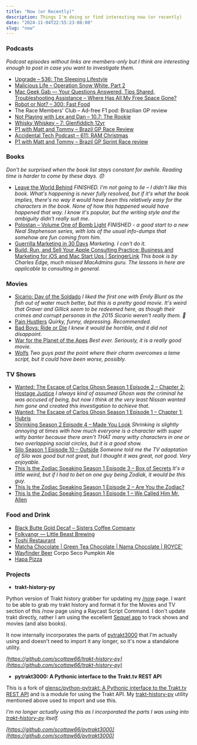 ```yaml
---
title: "Now (or Recently)"
description: Things I'm doing or find interesting now (or recently)
date: "2024-11-04T22:55:23-08:00"
slug: "now"
---
```


### Podcasts

*Podcast episodes without links are members-only but I think are interesting enough to post in case you want to investigate them.*

- [Upgrade – 536: The Sleeping Lifestyle](https://overcast.fm/+Fcm9o3dwA)
- [Malicious Life – Operation Snow White, Part 2](https://overcast.fm/+BCNCwcSbEQ)
- [Mac Geek Gab — Your Questions Answered, Tips Shared, Troubleshooting Assistance – Where Has All My Free Space Gone?](https://overcast.fm/+6TZ9KDimU)
- [Robot or Not? – 300: Fast Food](https://overcast.fm/+Ep2SGssIM)
- The Race Members' Club – Ad-free F1 pod: Brazilian GP review
- [Not Playing with Lex and Dan – 10.7: The Rookie](https://overcast.fm/+BWFxUj3js)
- [Whisky Whiskey – 7: Glenfiddich 12yr](https://overcast.fm/+BLIhcytBl8)
- [P1 with Matt and Tommy – Brazil GP Race Review](https://overcast.fm/+_U3qCz_Gk)
- [Accidental Tech Podcast – 611: RAM Christmas](https://atp.fm/611)
- [P1 with Matt and Tommy – Brazil GP Sprint Race review](https://overcast.fm/+_U3pxINFs)

### Books

*Don't be surprised when the book list stays constant for awhile. Reading time is harder to come by these days. 😞*

- [Leave the World Behind](https://books.apple.com/us/book/leave-the-world-behind/id1493825355) *FINISHED. I'm not going to lie – I didn't like this book. What's happening is never fully resolved, but if it's what the book implies, there's no way it would have been this relatively easy for the characters in the book. None of how this happened would have happened that way. I know it's popular, but the writing style and the ambiguity didn't really suit me.*
- [Polostan – Volume One of Bomb Light](https://books.apple.com/us/book/polostan/id6474502267) *FINISHED - a good start to a new Neal Stephenson series, with lots of the usual info-dumps that somehow are fun coming from him.*
- [Guerrilla Marketing in 30 Days](https://books.apple.com/us/book/guerrilla-marketing-in-30-days/id843779604) *Marketing. I can't do it.*
- [Build, Run, and Sell Your Apple Consulting Practice: Business and Marketing for iOS and Mac Start Ups | SpringerLink](https://link.springer.com/book/10.1007/978-1-4842-3835-6) *This book is by Charles Edge, much missed MacAdmins guru. The lessons in here are applicable to consulting in general.*

### Movies

- [Sicario: Day of the Soldado](https://www.themoviedb.org/movie/400535-sicario-day-of-the-soldado-2018) *I liked the first one with Emily Blunt as the fish out of water much better, but this is a pretty good movie. It's weird that Graver and Gillick seem to be redeemed here, as though their crimes and corrupt personas in the 2015 Sicario weren't really them. 🤷*
- [Pain Hustlers](https://www.themoviedb.org/movie/862968-pain-hustlers-2023) *Quirky, funny, depressing. Recommended.*
- [Bad Boys: Ride or Die](https://www.themoviedb.org/movie/573435-bad-boys-ride-or-die-2024) *I knew it would be horrible, and it did not disappoint.*
- [War for the Planet of the Apes](https://www.themoviedb.org/movie/281338-war-for-the-planet-of-the-apes-2017) *Best ever. Seriously, it is a really good movie.*
- [Wolfs](https://www.themoviedb.org/movie/877817-wolfs-2024) *Two guys past the point where their charm overcomes a lame script, but it could have been worse, possibly.*

### TV Shows

- [Wanted: The Escape of Carlos Ghosn Season 1 Episode 2 – Chapter 2: Hostage Justice](https://www.themoviedb.org/tv/231319-wanted-the-escape-of-carlos-ghosn/season/1/episode/2) *I always kind of assumed Ghosn was the criminal he was accused of being, but now I think at the very least Nissan wanted him gone and created this investigation to achieve that.*
- [Wanted: The Escape of Carlos Ghosn Season 1 Episode 1 – Chapter 1: Hubris](https://www.themoviedb.org/tv/231319-wanted-the-escape-of-carlos-ghosn/season/1/episode/1)
- [Shrinking Season 2 Episode 4 – Made You Look](https://www.themoviedb.org/tv/136311-shrinking/season/2/episode/4) *Shrinking is slightly annoying at times with how much everyone is a character with super witty banter because there aren't THAT many witty characters in one or two overlapping social circles, but it is a good show.*
- [Silo Season 1 Episode 10 – Outside](https://www.themoviedb.org/tv/125988-silo/season/1/episode/10) *Someone told me the TV adaptation of Silo was good but not great, but I thought it was great, not good. Very enjoyable.*
- [This Is the Zodiac Speaking Season 1 Episode 3 – Box of Secrets](https://www.themoviedb.org/tv/272299-this-is-the-zodiac-speaking/season/1/episode/3) *It's a little weird, but if I had to bet on one guy being Zodiak, it would be this guy.*
- [This Is the Zodiac Speaking Season 1 Episode 2 – Are You the Zodiac?](https://www.themoviedb.org/tv/272299-this-is-the-zodiac-speaking/season/1/episode/2)
- [This Is the Zodiac Speaking Season 1 Episode 1 – We Called Him Mr. Allen](https://www.themoviedb.org/tv/272299-this-is-the-zodiac-speaking/season/1/episode/1)

### Food and Drink

- [Black Butte Gold Decaf – Sisters Coffee Company](https://sisterscoffee.com/collections/coffee/products/black-butte-gold-decaf)
- [Folkvangr — Little Beast Brewing](https://www.littlebeastbrewing.com/folkvangr)
- [Toshi Restaurant](https://toshirestaurant.wixsite.com/beaverton)
- [Matcha Chocolate | Green Tea Chocolate | Nama Chocolate | ROYCE'](https://roycechocolate.com/products/nama-chocolate-matcha)
- [Wayfinder Beer](https://www.wayfinder.beer/) Corpo Seco Pumpkin Ale
- [Hapa Pizza](https://www.hapapizza.com/)

### Projects

- **trakt-history-py**

Python version of Trakt history grabber for updating my [/now](https://scottwillsey.com/now/) page. I want to be able to grab my trakt history and format it for the Movies and TV section of this /now page using a Raycast Script Command. I don't update trakt directly, rather I am using the excellent [Sequel app](https://www.getsequel.app) to track shows and movies (and also books).

It now internally incorporates the parts of [pytrakt3000](https://github.com/scottaw66/pytrakt3000) that I'm actually using and doesn't need to import it any longer, so it's now a standalone utility.

*[https://github.com/scottaw66/trakt-history-py](https://github.com/scottaw66/trakt-history-py)*

- **pytrakt3000: A Pythonic interface to the Trakt.tv REST API**

This is a fork of [glensc/python-pytrakt: A Pythonic interface to the Trakt.tv REST API](https://github.com/glensc/python-pytrakt) and is a module for using the Trakt API. My [trakt-history-py](https://github.com/scottaw66/trakt-history-py) utility mentioned above used to import and use this.

*I'm no longer actually using this as I incorporated the parts I was using into [trakt-history-py](https://github.com/scottaw66/trakt-history-py) itself.*

*[https://github.com/scottaw66/pytrakt3000](https://github.com/scottaw66/pytrakt3000)*
